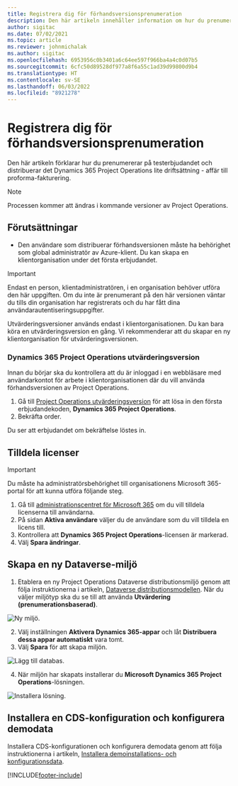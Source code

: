 ```yaml
---
title: Registrera dig för förhandsversionsprenumeration
description: Den här artikeln innehåller information om hur du prenumererar på och distribuerar Project Operations lite driftsättning - affär till proforma-fakturering.
author: sigitac
ms.date: 07/02/2021
ms.topic: article
ms.reviewer: johnmichalak
ms.author: sigitac
ms.openlocfilehash: 6953956c0b3401a6c64ee597f966ba4a4c0d07b5
ms.sourcegitcommit: 6cfc50d89528df977a8f6a55c1ad39d99800d9b4
ms.translationtype: HT
ms.contentlocale: sv-SE
ms.lasthandoff: 06/03/2022
ms.locfileid: "8921278"
---
```

# <a name="sign-up-for-a-preview-subscription---lite"></a>Registrera dig för förhandsversionsprenumeration 

Den här artikeln förklarar hur du prenumererar på testerbjudandet och distribuerar det Dynamics 365 Project Operations lite driftsättning - affär till proforma-fakturering.

> [!NOTE]
> Processen kommer att ändras i kommande versioner av Project Operations.

## <a name="prerequisites"></a>Förutsättningar
- Den användare som distribuerar förhandsversionen måste ha behörighet som global administratör av Azure-klient. Du kan skapa en klientorganisation under det första erbjudandet.

> [!IMPORTANT]
> Endast en person, klientadministratören, i en organisation behöver utföra den här uppgiften. Om du inte är prenumerant på den här versionen väntar du tills din organisation har registrerats och du har fått dina användarautentiseringsuppgifter.
> 
> Utvärderingsversioner används endast i klientorganisationen. Du kan bara köra en utvärderingsversion en gång. Vi rekommenderar att du skapar en ny klientorganisation för utvärderingsversionen.

### <a name="dynamics-365-project-operations-trial"></a>Dynamics 365 Project Operations utvärderingsversion 

Innan du börjar ska du kontrollera att du är inloggad i en webbläsare med användarkontot för arbete i klientorganisationen där du vill använda förhandsversionen av Project Operations.

1. Gå till [Project Operations utvärderingsversion](https://aka.ms/try-po) för att lösa in den första erbjudandekoden, **Dynamics 365 Project Operations**.
2. Bekräfta order.

  Du ser att erbjudandet om bekräftelse löstes in.

## <a name="assign-licenses"></a>Tilldela licenser

> [!IMPORTANT]
> Du måste ha administratörsbehörighet till organisationens Microsoft 365-portal för att kunna utföra följande steg.


1. Gå till [administrationscentret för Microsoft 365](https://portal.office.com/) om du vill tilldela licenserna till användarna.
2. På sidan **Aktiva användare** väljer du de användare som du vill tilldela en licens till.
3. Kontrollera att **Dynamics 365 Project Operations**-licensen är markerad. 
4. Välj **Spara ändringar**.

## <a name="create-a-new-dataverse-environment"></a>Skapa en ny Dataverse-miljö

1. Etablera en ny Project Operations Dataverse distributionsmiljö genom att följa instruktionerna i artikeln, [Dataverse distributionsmodellen](lite-deployment.md). När du väljer miljötyp ska du se till att använda **Utvärdering (prenumerationsbaserad)**.

  ![Ny miljö.](./media/19CreateEnvironment.png)

2. Välj inställningen **Aktivera Dynamics 365-appar** och låt **Distribuera dessa appar automatiskt** vara tomt.  
3. Välj **Spara** för att skapa miljön.

  ![Lägg till databas.](./media/20CreateEnvironment1.png)

4. När miljön har skapats installerar du **Microsoft Dynamics 365 Project Operations**-lösningen. 

![Installera lösning.](./media/21InstallSolution.png)

## <a name="install-a-cds-configuration-and-setup-demo-data"></a>Installera en CDS-konfiguration och konfigurera demodata

Installera CDS-konfigurationen och konfigurera demodata genom att följa instruktionerna i artikeln, [Installera demoinstallations- och konfigurationsdata](lite-apply-demo-setup-config-data.md).


[!INCLUDE[footer-include](../includes/footer-banner.md)]
